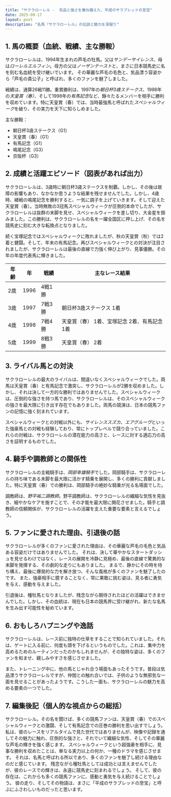 ```yaml
---
title: "サクラローレル -  気品と強さを兼ね備えた、平成のサラブレッドの至宝"
date: 2025-09-17
layout: post
description: "名馬『サクラローレル』の伝説と魅力を深堀り"
---
```


## 1. 馬の概要（血統、戦績、主な勝鞍）

サクラローレルは、1994年生まれの芦毛の牡馬。父は*サンデーサイレンス*、母は*ローレルエルフィン*。母方の父は*ノーザンテースト*と、まさに日本競馬史に名を刻む名血統を受け継いでいます。  その華麗な芦毛の毛色と、気品漂う容姿から「芦毛の貴公子」と呼ばれ、多くのファンを魅了しました。

戦績は、通算26戦11勝。重賞勝利は、1997年の*朝日杯3歳ステークス*、1998年の*天皇賞（春）*、そして1998年の*有馬記念*など、錚々たるメンバーを相手に勝利を収めています。特に天皇賞（春）では、当時最強馬と呼ばれた*スペシャルウィーク*を破り、その実力を天下に知らしめました。

主な勝鞍：

* 朝日杯3歳ステークス（G1）
* 天皇賞（春）（G1）
* 有馬記念（G1）
* 鳴尾記念（G3）
* 京阪杯（G3）


## 2. 成績と活躍エピソード（図表があれば出力）

サクラローレルは、3歳時に朝日杯3歳ステークスを制覇。しかし、その後は故障の影響もあり、なかなか思うような結果を残せませんでした。しかし、4歳時、緒戦の鳴尾記念を勝利すると、一気に調子を上げていきます。そして迎えた天皇賞（春）。当時無敗の3冠馬スペシャルウィークが圧倒的本命でしたが、サクラローレルは抜群の末脚を見せ、スペシャルウィークを差し切り、大金星を掴みました。この勝利は、サクラローレルの名を一躍全国区に押し上げ、その名を競馬史に刻む大きな転換点となりました。

続く宝塚記念ではスペシャルウィークに敗れましたが、秋の天皇賞（秋）では2着と健闘。そして、年末の有馬記念。再びスペシャルウィークとの対決が注目されましたが、サクラローレルは最後の直線で力強く伸び上がり、見事優勝。その年の年度代表馬に輝きました。

| 年齢 | 年 | 戦績 | 主なレース結果 |
|---|---|---|---|
| 2歳 | 1996 | 4戦1勝 |  |
| 3歳 | 1997 | 7戦3勝 | 朝日杯3歳ステークス 1着 |
| 4歳 | 1998 | 7戦4勝 | 天皇賞（春） 1着、宝塚記念 2着、有馬記念 1着 |
| 5歳 | 1999 | 8戦3勝 | 天皇賞（春） 2着 |


## 3. ライバル馬との対決

サクラローレルの最大のライバルは、間違いなくスペシャルウィークでした。両馬は天皇賞（春）と有馬記念で激突し、サクラローレルが2勝を収めました。しかし、それは決して一方的な勝利ではありませんでした。スペシャルウィークは、圧倒的な強さを持つ馬であり、サクラローレルは、そのスペシャルウィークの強さを最大限に引き出す存在でもありました。両馬の競演は、日本の競馬ファンの記憶に強く刻まれています。

スペシャルウィークとの対戦以外にも、*サイレンススズカ*、*エアグルーヴ*といった強豪馬との対戦も経験しており、常にトップレベルで競り合っていました。これらの対戦は、サクラローレルの潜在能力の高さと、レースに対する適応力の高さを証明するものでした。


## 4. 騎手や調教師との関係性

サクラローレルの主戦騎手は、*岡部幸雄騎手*でした。岡部騎手は、サクラローレルの持ち味である末脚を最大限に活かす騎乗を展開し、多くの勝利に貢献しました。特に天皇賞（春）での勝利は、岡部騎手の絶妙な騎乗が光る名場面でした。

調教師は、*野平祐二調教師*。野平調教師は、サクラローレルの繊細な気性を見抜き、細やかなケアを施すことで、その才能を最大限に開花させました。騎手と調教師の信頼関係が、サクラローレルの活躍を支えた重要な要素と言えるでしょう。


## 5. ファンに愛された理由、引退後の話

サクラローレルが多くのファンに愛された理由は、その華麗な芦毛の毛色と気品ある容姿だけではありませんでした。  それは、決して華やかなスタートダッシュを見せるわけではなく、レースの展開を冷静に見極め、最後の直線で驚異的な末脚を発揮する、その劇的な走りにもありました。  まるで、静かにその時を待ち構え、最後に爆発的な力を解き放つ、そんな風格が多くのファンを魅了したのです。  また、強豪相手に臆することなく、常に果敢に挑む姿は、見る者に勇気を与え、感動を与えました。

引退後は、種牡馬となりましたが、残念ながら期待されたほどの活躍はできませんでした。しかし、その血統は、現在も日本の競馬界に受け継がれ、新たな名馬を生み出す可能性を秘めています。


## 6. おもしろハプニングや逸話

サクラローレルは、レース前に独特の仕草をすることで知られていました。それは、ゲートに入る前に、何度も頭を下げるというものでした。これは、集中力を高めるためのルーティンだったのかもしれませんが、その独特な姿は、多くのファンを和ませ、親しみやすさを感じさせました。

また、トレーニング中に、他の馬とじゃれ合う場面もあったそうです。普段は気品漂うサクラローレルですが、仲間との触れ合いでは、子供のような無邪気な一面を見せることがあったようです。こうした一面も、サクラローレルの魅力を高める要素の一つでした。


## 7. 編集後記（個人的な視点からの総括）

サクラローレル。その名を聞けば、多くの競馬ファンは、天皇賞（春）でのスペシャルウィークとの激闘、そして有馬記念での圧巻の勝利を思い出すでしょう。  私は、彼のレースをリアルタイムで見た世代ではありませんが、映像や記録を通してその魅力に触れ、圧倒的な強さと、それでいて繊細な気性、そしてその華麗な芦毛の輝きを強く感じます。  スペシャルウィークという超強豪を相手に、見事な勝利を収めたことは、単なる実力以上の何か、一種のドラマを感じさせます。  それは、名馬と呼ばれる所以であり、多くのファンを魅了し続ける理由なのだと感じています。  残念ながら種牡馬としては成功とは言えませんでしたが、彼のレースでの輝きは、永遠に競馬史に刻まれるでしょう。  そして、彼の存在は、これからも多くの競馬ファンに、感動と勇気を与え続けることでしょう。  彼の走り、そしてその物語は、まさに「平成のサラブレッドの至宝」と呼ぶにふさわしいものだったと思います。
